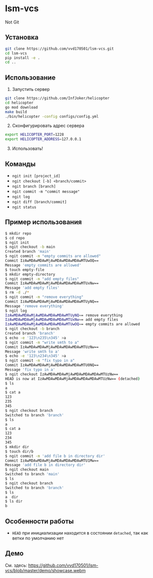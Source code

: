 # lsm-vcs

Not Git

## Установка

```bash
git clone https://github.com/vvd170501/lsm-vcs.git
cd lsm-vcs
pip install -e .
cd ..
```

## Использование

1. Запустить сервер

```bash
git clone https://github.com/InfJoker/helicopter
cd helicopter
go mod download
make build
./bin/helicopter -config configs/config.yml
```

2. Сконфигурировать адрес сервера

```bash
export HELICOPTER_PORT=1228
export HELICOPTER_ADDRESS=127.0.0.1
```

3. Использовать!

## Команды

- `ngit init [project_id]`
- `ngit checkout [-b] <branch/commit>`
- `ngit branch [branch]`
- `ngit commit -m "commit message"`
- `ngit log`
- `ngit diff [branch/commit]`
- `ngit status`

## Пример использования

```bash
$ mkdir repo
$ cd repo
$ ngit init
$ ngit checkout -b main
Created branch 'main'
$ ngit commit -m "empty commits are allowed"
Commit IzAwMDAwMDAwMjAwMDAwMDAwMDAwMTUwOQ==
Message 'empty commits are allowed'
$ touch empty-file
$ mkdir empty-directory
$ ngit commit -m "add empty files"
Commit IzAwMDAwMDAwMjAwMDAwMDAwMDAwMTUxNw==
Message 'add empty files'
$ rm -d ./*
$ ngit commit -m "remove everything"
Commit IzAwMDAwMDAwMjAwMDAwMDAwMDAwMTUyNQ==
Message 'remove everything'
$ ngit log
IzAwMDAwMDAwMjAwMDAwMDAwMDAwMTUyNQ== remove everything
IzAwMDAwMDAwMjAwMDAwMDAwMDAwMTUxNw== add empty files
IzAwMDAwMDAwMjAwMDAwMDAwMDAwMTUwOQ== empty commits are allowed
$ ngit checkout -b branch
Created branch 'branch'
$ echo -e '123\n235\n345' >a
$ ngit commit -m "write smth to a"
Commit IzAwMDAwMDAwMjAwMDAwMDAwMDAwMTUzNw==
Message 'write smth to a'
$ echo -e '123\n234\n345' >a
$ ngit commit -m "fix typo in a"
Commit IzAwMDAwMDAwMjAwMDAwMDAwMDAwMTU0NQ==
Message 'fix typo in a'
$ ngit checkout IzAwMDAwMDAwMjAwMDAwMDAwMDAwMTUzNw==
HEAD is now at IzAwMDAwMDAwMjAwMDAwMDAwMDAwMTUzNw== (detached)
$ ls
a
$ cat a
123
235
345
$ ngit checkout branch
Switched to branch 'branch'
$ ls
a
$ cat a
123
234
345
$ mkdir dir
$ touch dir/b
$ ngit commit -m 'add file b in directory dir'
Commit IzAwMDAwMDAwMjAwMDAwMDAwMDAwMTU1Mw==
Message 'add file b in directory dir'
$ ngit checkout main
Switched to branch 'main'
$ ls
$ ngit checkout branch
Switched to branch 'branch'
$ ls
a  dir
$ ls dir
b
```

## Особенности работы

- `HEAD` при инициализации находится в состоянии `detached`, так как ветки по умолчанию нет

## Демо

См. здесь: https://github.com/vvd170501/lsm-vcs/blob/master/demo/showcase.webm
